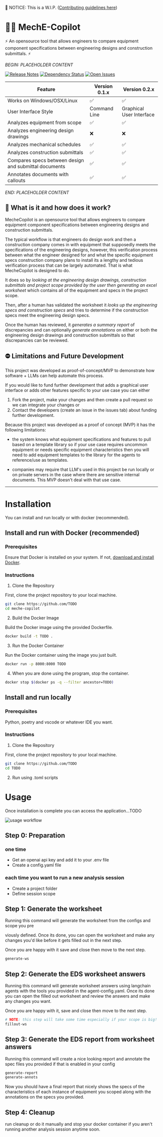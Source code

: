 🚧 NOTICE: This is a W.I.P. ([Contributing guidelines here](CONTRIBUTING.md))

# 👷‍♀️ MechE-Copilot

⚡ An opensource tool that allows engineers to compare equipment component specifications between engineering designs and construction submittals. ⚡

*BEGIN: PLACEHOLDER CONTENT*

[![Release Notes](https://img.shields.io/github/release/hwchase17/langchain)](https://github.com/hwchase17/langchain/releases)
[![Dependency Status](https://img.shields.io/librariesio/github/langchain-ai/langchain)](https://libraries.io/github/langchain-ai/langchain)
[![Open Issues](https://img.shields.io/github/issues-raw/hwchase17/langchain)](https://github.com/hwchase17/langchain/issues)


| Feature                                               | Version 0.1.x | Version 0.2.x |
|-------------------------------------------------------|---------------|---------------|
| Works on Windows/OSX/Linux                            | ✅            | ✅            |
| User Interface Style                                  | Command Line  | Graphical User Interface |
| Analyzes equipment from scope                         | ✅            | ✅            |
| Analyzes engineering design drawings                  | ❌            | ❌            |
| Analyzes mechanical schedules                         | ✅            | ✅            |
| Analyzes construction submittals                      | ✅            | ✅            |
| Compares specs between design and submittal documents | ✅            | ✅            |
| Annotates documents with callouts                     | ✅            | ✅            |
*END: PLACEHOLDER CONTENT*

## 🤔 What is it and how does it work?

MecheCopilot is an opensource tool that allows engineers to compare equipment component specifications between engineering designs and construction submittals. 

The typical workflow is that engineers do design work and then a construction company comes in with equipment that supposedly meets the specifications of the engineering designs, however, this verification process between what the engineer designed for and what the specific equipment specs construction company plans to install its a lengthy and tedious verification process that can be largely automated. That is what MecheCopilot is designed to do.

It does so by *looking at the engineering design drawings, construction submittals and project scope provided by the user then generating an excel worksheet* which contains all of the equipment and specs in the project scope. 

Then, after a human has validated the worksheet it *looks up the engineering specs and construction specs* and tries to determine if the construction specs meet the engineering design specs. 

Once the human has reviewed, it *generates a summary report* of discrepancies and can optionally *generate annotations* on either or both the engineering design drawings and construction submittals so that discrepancies can be reviewed.

## ⛔ Limitations and Future Development
This project was developed as proof-of-concept/MVP to demonstrate how software + LLMs can help automate this process. 

If you would like to fund further development that adds a graphical user interface or adds other features specific to your use case you can either 
1) Fork the project, make your changes and then create a pull request so we can integrate your changes or 
2) Contact the developers (create an issue in the issues tab) about funding further development.

Because this project was developed as a proof of concept (MVP) it has the following limitations:

- the system knows what equipment specifications and features to pull based on a template library so if your use case requires uncommon equipment or needs specific equipment characteristics then you will need to add equipment templates to the library for the agents to reference/use as templates.

- companies may require that LLM's used in this project be run locally or on private servers in the case where there are sensitive internal documents. This MVP doesn't deal with that use case.

----------------

# Installation

You can install and run locally or with docker (recommended).

## Install and run with Docker (recommended)

### Prerequisites

Ensure that Docker is installed on your system. If not, [download and install Docker](https://docs.docker.com/engine/install/).

### Instructions

1. Clone the Repository

First, clone the project repository to your local machine.

```bash
git clone https://github.com/TODO
cd meche-copilot
```

2. Build the Docker Image

Build the Docker image using the provided Dockerfile.

```bash
docker build -t TODO .
```

3. Run the Docker Container

Run the Docker container using the image you just built.

```bash
docker run -p 8000:8000 TODO
```

4. When you are done using the program, stop the container.

```bash
docker stop $(docker ps -q --filter ancestor=TODO)
```


## Install and run locally

### Prerequisites

Python, poetry and vscode or whatever IDE you want.
 
### Instructions

1. Clone the Repository

First, clone the project repository to your local machine.

```bash
git clone https://github.com/TODO
cd TODO
```

2. Run using .toml scripts


# Usage

Once installation is complete you can access the application...TODO

![usage workflow](images/usage_workflow.png)

## Step 0: Preparation

### one time
- Get an openai api key and add it to your .env file
- Create a config.yaml file

### each time you want to run a new analysis session
- Create a project folder
- Define session scope


## Step 1: Generate the worksheet

Running this command will generate the worksheet from the configs and scope you pre

viously defined. Once its done, you can open the worksheet and make any changes you'd like before it gets filled out in the next step.

Once you are happy with it save and close then move to the next step.

```bash
generate-ws
```

## Step 2: Generate the EDS worksheet answers

Running this command will generate worksheet answers using langchain agents with the tools you provided in the agent-config.yaml. Once its done you can open the filled out worksheet and review the answers and make any changes you want.

Once you are happy with it, save and close then move to the next step.

```bash
# NOTE: this step will take some time especially if your scope is big!
fillout-ws
```

## Step 3: Generate the EDS report from worksheet answers

Running this command will create a nice looking report and annotate the spec files you provided if that is enabled in your config

```bash
generate-report
generate-annots
```

Now you should have a final report that nicely shows the specs of the characteristics of each instance of equipment you scoped along with the annotations on the specs you provided.

## Step 4: Cleanup
run cleanup or do it manually and stop your docker container if you aren't running another analysis session anytime soon.

